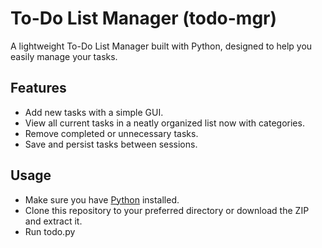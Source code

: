 # To-Do List Manager (todo-mgr)

A lightweight To-Do List Manager built with Python, designed to help you easily manage your tasks.

## Features
- Add new tasks with a simple GUI.
- View all current tasks in a neatly organized list now with categories.
- Remove completed or unnecessary tasks.
- Save and persist tasks between sessions.

## Usage
- Make sure you have [Python](https://www.python.org/downloads/) installed.
- Clone this repository to your preferred directory or download the ZIP and extract it.
- Run todo.py
